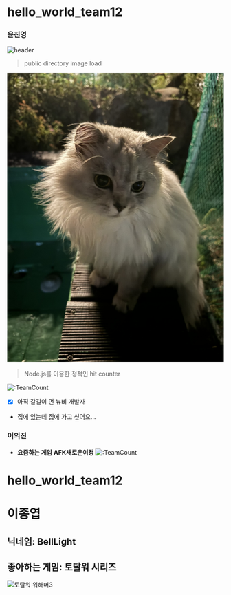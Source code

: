 # hello_world_team12

### 윤진영

![header](https://capsule-render.vercel.app/api?type=venom&color=auto&height=300&section=header&text=Jinyeong%20Yun&animation=fadeIn&fontSize=70&)

>public directory image load

![cat](/public/IMG_2153.JPEG)

> Node.js를 이용한 정적인 hit counter

![:TeamCount](https://grape-plain-editorial.glitch.me/@:TeamCount?theme=3d-num&scale=1.5&align=center&padding=9&pixelated=0&darkmode=auto)

- [x] 아직 갈길이 먼 뉴비 개발자
- 집에 있는데 집에 가고 싶어요...


### 이의진 
- **요즘하는 게임** __AFK새로운여정__
![:TeamCount](https://ibb.co/7vnQrzC)

hello_world_team12
===================

# 이종엽
## 닉네임: BellLight
## 좋아하는 게임: 토탈워 시리즈
![토탈워 워해머3](https://i.namu.wiki/i/d78EXDXFGegU4FmSLRB8UViesyIKj5YhYsPXfbqtSPLs7vwVVP0-kDAO3T7Pbfvo6ZZocNstAf-bih06xofSVp1mfPhO7psdQXa0eOzitajvqAH9Pekms6TIhkVEI7VhQ8GndI5UPaYDAebALGRGaw.webp)